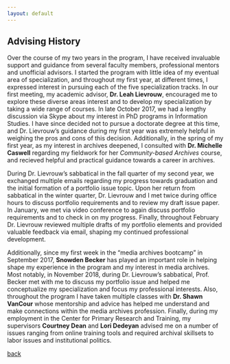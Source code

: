 ```yaml
---
layout: default
---
```


## Advising History

Over the course of my two years in the program, I have received invaluable support and guidance from several faculty members, professional mentors and unofficial advisors. I started the program with little idea of my eventual area of specialization, and throughout my first year, at different times, I expressed interest in pursuing each of the five specialization tracks. In our first meeting, my academic advisor, **Dr. Leah Lievrouw**, encouraged me to explore these diverse areas interest and to develop my specialization by taking a wide range of courses. In late October 2017, we had a lengthy discussion via Skype about my interest in PhD programs in Information Studies. I have since decided not to pursue a doctorate degree at this time, and Dr. Lievrouw’s guidance during my first year was extremely helpful in weighing the pros and cons of this decision. Additionally, in the spring of my first year, as my interest in archives deepened, I consulted with **Dr. Michelle Caswell** regarding my fieldwork for her *Community-based Archives* course, and recieved helpful and practical guidance towards a career in archives.

During Dr. Lievrouw’s sabbatical in the fall quarter of my second year, we exchanged multiple emails regarding my progress towards graduation and the initial formation of a portfolio issue topic. Upon her return from sabbatical in the winter quarter, Dr. Lievrouw and I met twice during office hours to discuss portfolio requirements and to review my draft issue paper. In January, we met via video conference to again discuss portfolio requirements and to check in on my progress. Finally, throughout February Dr. Lievrouw reviewed multiple drafts of my portfolio elements and provided valuable feedback via email, shaping my continued professional development.   

Additionally, since my first week in the “media archives bootcamp” in September 2017, **Snowden Becker** has played an important role in helping shape my experience in the program and my interest in media archives. Most notably, in November 2018, during Dr. Lievrouw’s sabbatical, Prof. Becker met with me to discuss my portfolio issue and helped me conceptualize my specialization and focus my professional interests. Also, throughout the program I have taken multiple classes with **Dr. Shawn VanCour** whose mentorship and advice has helped me understand and make connections within the media archives profession. Finally, during my employment in the Center for Primary Research and Training, my supervisors **Courtney Dean** and **Lori Dedeyan** advised me on a number of issues ranging from online training tools and required archival skillsets to labor issues and institutional politics. 

[back](./)
